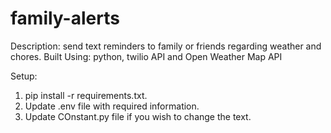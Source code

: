 # family-alerts
Description: send text reminders to family or friends regarding weather and chores.
Built Using: python, twilio API and Open Weather Map API

Setup:
1. pip install -r requirements.txt.
2. Update .env file with required information. 
3. Update COnstant.py file if you wish to change the text.

